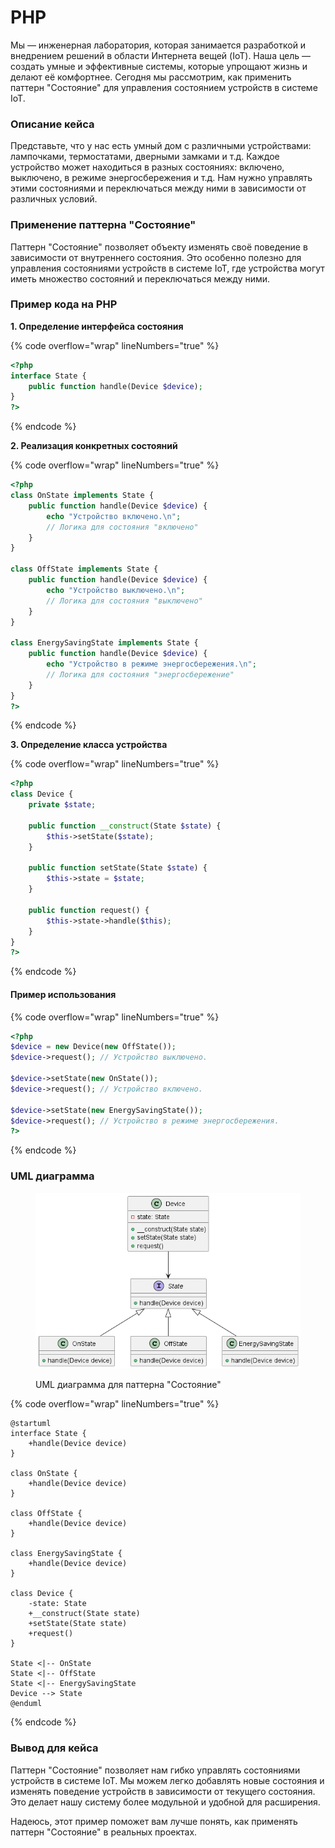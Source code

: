 # PHP

Мы — инженерная лаборатория, которая занимается разработкой и внедрением решений в области Интернета вещей (IoT). Наша цель — создать умные и эффективные системы, которые упрощают жизнь и делают её комфортнее. Сегодня мы рассмотрим, как применить паттерн "Состояние" для управления состоянием устройств в системе IoT.

### Описание кейса

Представьте, что у нас есть умный дом с различными устройствами: лампочками, термостатами, дверными замками и т.д. Каждое устройство может находиться в разных состояниях: включено, выключено, в режиме энергосбережения и т.д. Нам нужно управлять этими состояниями и переключаться между ними в зависимости от различных условий.

### Применение паттерна "Состояние"

Паттерн "Состояние" позволяет объекту изменять своё поведение в зависимости от внутреннего состояния. Это особенно полезно для управления состояниями устройств в системе IoT, где устройства могут иметь множество состояний и переключаться между ними.

### Пример кода на PHP

**1. Определение интерфейса состояния**

{% code overflow="wrap" lineNumbers="true" %}
```php
<?php
interface State {
    public function handle(Device $device);
}
?>
```
{% endcode %}

**2. Реализация конкретных состояний**

{% code overflow="wrap" lineNumbers="true" %}
```php
<?php
class OnState implements State {
    public function handle(Device $device) {
        echo "Устройство включено.\n";
        // Логика для состояния "включено"
    }
}

class OffState implements State {
    public function handle(Device $device) {
        echo "Устройство выключено.\n";
        // Логика для состояния "выключено"
    }
}

class EnergySavingState implements State {
    public function handle(Device $device) {
        echo "Устройство в режиме энергосбережения.\n";
        // Логика для состояния "энергосбережение"
    }
}
?>
```
{% endcode %}

**3. Определение класса устройства**

{% code overflow="wrap" lineNumbers="true" %}
```php
<?php
class Device {
    private $state;

    public function __construct(State $state) {
        $this->setState($state);
    }

    public function setState(State $state) {
        $this->state = $state;
    }

    public function request() {
        $this->state->handle($this);
    }
}
?>
```
{% endcode %}

#### Пример использования

{% code overflow="wrap" lineNumbers="true" %}
```php
<?php
$device = new Device(new OffState());
$device->request(); // Устройство выключено.

$device->setState(new OnState());
$device->request(); // Устройство включено.

$device->setState(new EnergySavingState());
$device->request(); // Устройство в режиме энергосбережения.
?>
```
{% endcode %}

### UML диаграмма

<figure><img src="../../../../../.gitbook/assets/image (110).png" alt=""><figcaption><p>UML диаграмма для паттерна "Состояние"</p></figcaption></figure>

{% code overflow="wrap" lineNumbers="true" %}
```plantuml
@startuml
interface State {
    +handle(Device device)
}

class OnState {
    +handle(Device device)
}

class OffState {
    +handle(Device device)
}

class EnergySavingState {
    +handle(Device device)
}

class Device {
    -state: State
    +__construct(State state)
    +setState(State state)
    +request()
}

State <|-- OnState
State <|-- OffState
State <|-- EnergySavingState
Device --> State
@enduml
```
{% endcode %}

### Вывод для кейса

Паттерн "Состояние" позволяет нам гибко управлять состояниями устройств в системе IoT. Мы можем легко добавлять новые состояния и изменять поведение устройств в зависимости от текущего состояния. Это делает нашу систему более модульной и удобной для расширения.

Надеюсь, этот пример поможет вам лучше понять, как применять паттерн "Состояние" в реальных проектах.
